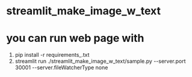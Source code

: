# streamlit_make_image_w_text

# you can run web page with 
1. pip install -r requirements_.txt
2. streamlit run ./streamlit_make_image_w_text/sample.py --server.port 30001 --server.fileWatcherType none